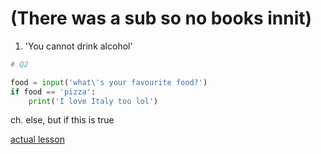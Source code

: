 # (There was a sub so no books innit)

1. 'You cannot drink alcohol'

```python
# Q2

food = input('what\'s your favourite food?')
if food == 'pizza':
    print('I love Italy too lol')
```

ch. else, but if this is true

[actual lesson](./main.py)
